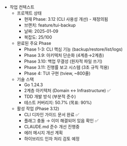 - 작업 컨텍스트
  - 프로젝트 상태
    - 현재 Phase: 3.12 (CLI 사용성 개선) - 재정의됨
    - 브랜치: feature/tui-backup  
    - 날짜: 2025-01-09
    - 복잡도: 25/100
  - 완료된 주요 Phase
    - Phase 1-3: CLI 핵심 기능 (backup/restore/list/logs)
    - Phase 3.9: 아키텍처 단순화 (4계층→2계층)
    - Phase 3.10: 백업 무결성 (원자적 파일 쓰기)
    - Phase 3.11: 진행률 보고 시스템 (3초 규칙 적용)
    - Phase 4: TUI 구현 (tview, ~800줄)
  - 기술 스택
    - Go 1.24.3
    - 2계층 아키텍처 (Domain ↔ Infrastructure) ✅
    - TDD 개발 방식 (부분적 준수)
    - 테스트 커버리지: 50.7% (목표: 90%)
  - 활성 작업 (Phase 3.12)
    - CLI 디자인 가이드 문서 완료 ✅
    - 플래그 충돌 → 이미 해결되어 있음 확인 ✅
    - CLAUDE.md 준수 개선 진행중
    - 에러 메시지 개선 계획
    - 하이브리드 인자 처리 검토 예정
